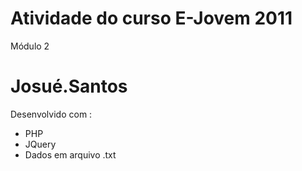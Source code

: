 # Atividade do curso E-Jovem 2011
Módulo 2
# Josué.Santos

Desenvolvido com :
* PHP
* JQuery
* Dados em arquivo .txt